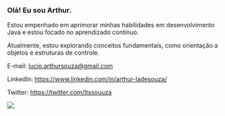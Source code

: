 ### Olá! Eu sou Arthur.

Estou empenhado em aprimorar minhas habilidades em desenvolvimento Java e estou focado no aprendizado contínuo. 

Atualmente, estou explorando conceitos fundamentais, como orientação a objetos e estruturas de controle.


E-mail: lucio.arthursouza@gmail.com

LinkedIn: https://www.linkedin.com/in/arthur-ladesouza/

Twitter: https://twitter.com/Itssouuza

<div align="center">
  <a href="https://github.com/itsSouza">
  <img align="left"src="https://github-readme-stats.vercel.app/api/top-langs/?username=itsSouza&theme=dracula&hide_langs_below=1" />
</a>
</div>

  

 
